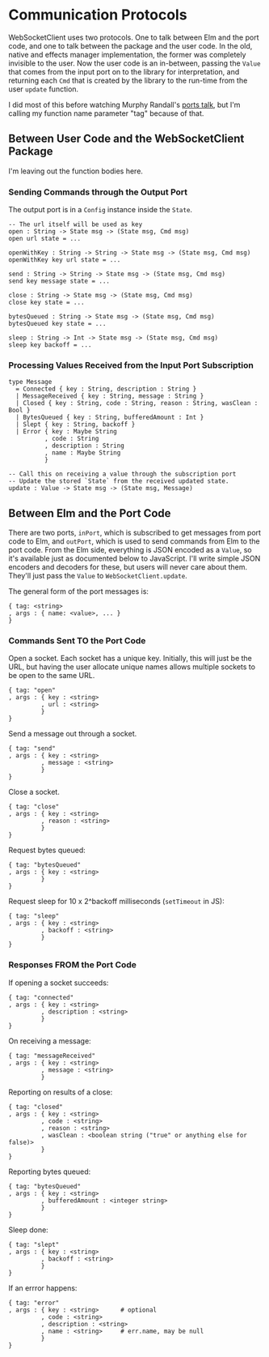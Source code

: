 # Communication Protocols

WebSocketClient uses two protocols. One to talk between Elm and the port code, and one to talk between the package and the user code. In the old, native and effects manager implementation, the former was completely invisible to the user. Now the user code is an in-between, passing the `Value` that comes from the input port on to the library for interpretation, and returning each `Cmd` that is created by the library to the run-time from the user `update` function.

I did most of this before watching Murphy Randall's [ports talk](https://www.youtube.com/watch?v=P3pL85n9_5s), but I'm calling my function name parameter "tag" because of that.

## Between User Code and the WebSocketClient Package

I'm leaving out the function bodies here.

### Sending Commands through the Output Port

The output port is in a `Config` instance inside the `State`.

    -- The url itself will be used as key
    open : String -> State msg -> (State msg, Cmd msg)
    open url state = ...

    openWithKey : String -> String -> State msg -> (State msg, Cmd msg)
    openWithKey key url state = ...

    send : String -> String -> State msg -> (State msg, Cmd msg)
    send key message state = ...

    close : String -> State msg -> (State msg, Cmd msg)
    close key state = ...

    bytesQueued : String -> State msg -> (State msg, Cmd msg)
    bytesQueued key state = ...

    sleep : String -> Int -> State msg -> (State msg, Cmd msg)
    sleep key backoff = ...

### Processing Values Received from the Input Port Subscription

    type Message
      = Connected { key : String, description : String }
      | MessageReceived { key : String, message : String }
      | Closed { key : String, code : String, reason : String, wasClean : Bool }
      | BytesQueued { key : String, bufferedAmount : Int }
      | Slept { key : String, backoff }
      | Error { key : Maybe String
              , code : String
              , description : String
              , name : Maybe String
              }

    -- Call this on receiving a value through the subscription port
    -- Update the stored `State` from the received updated state.
    update : Value -> State msg -> (State msg, Message)

## Between Elm and the Port Code

There are two ports, `inPort`, which is subscribed to get messages from port code to Elm, and `outPort`, which is used to send commands from Elm to the port code. From the Elm side, everything is JSON encoded as a `Value`, so it's available just as documented below to JavaScript. I'll write simple JSON encoders and decoders for these, but users will never care about them. They'll just pass the `Value` to `WebSocketClient.update`.

The general form of the port messages is:

    { tag: <string>
    , args : { name: <value>, ... }
    }
    
### Commands Sent TO the Port Code

Open a socket. Each socket has a unique key. Initially, this will just be the URL, but having the user allocate unique names allows multiple sockets to be open to the same URL.

    { tag: "open"
    , args : { key : <string>
             , url : <string>
             }
    }

Send a message out through a socket.

    { tag: "send"
    , args : { key : <string>
             , message : <string>
             }
    }

Close a socket.

    { tag: "close"
    , args : { key : <string>
             , reason : <string>
             }
    }

Request bytes queued:

    { tag: "bytesQueued"
    , args : { key : <string>
             }
    }

Request sleep for 10 x 2^backoff milliseconds (`setTimeout` in JS):

    { tag: "sleep"
    , args : { key : <string>
             , backoff : <string>
             }
    }

### Responses FROM the Port Code

If opening a socket succeeds:

    { tag: "connected"
    , args : { key : <string>
             , description : <string>
             }
    }

On receiving a message:

    { tag: "messageReceived"
    , args : { key : <string>
             , message : <string>
             }
             
Reporting on results of a close:

    { tag: "closed"
    , args : { key : <string>
             , code : <string>
             , reason : <string>
             , wasClean : <boolean string ("true" or anything else for false)>
             }
    }

Reporting bytes queued:

    { tag: "bytesQueued"
    , args : { key : <string>
             , bufferedAmount : <integer string>
             }
    }

Sleep done:

    { tag: "slept"
    , args : { key : <string>
             , backoff : <string>
             }
    }


If an errror happens:

    { tag: "error"
    , args : { key : <string>      # optional
             , code : <string>
             , description : <string>
             , name : <string>     # err.name, may be null
             }
    }
